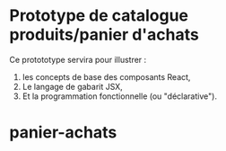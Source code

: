 # Prototype de catalogue produits/panier d'achats

Ce protototype servira pour illustrer : 
1. les concepts de base des composants React, 
2. Le langage de gabarit JSX, 
3. Et la programmation fonctionnelle (ou "déclarative").
# panier-achats
